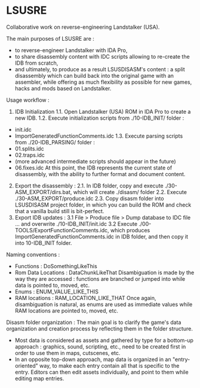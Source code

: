 LSUSRE
=====

Collaborative work on reverse-engineering Landstalker (USA).

The main purposes of LSUSRE are :
- to reverse-engineer Landstalker with IDA Pro,
- to share disassembly content with IDC scripts allowing to re-create the IDB from scratch,
- and ultimately, to produce as a result LSUSDISASM's content : a split disassembly which can build back into the original game with an assembler, while offering as much flexibility as possible for new games, hacks and mods based on Landstalker. 


Usage workflow :
1. IDB Initialization
1.1. Open Landstalker (USA) ROM in IDA Pro to create a new IDB.
1.2. Execute initialization scripts from ./10-IDB_INIT/ folder : 
- init.idc
- ImportGeneratedFunctionComments.idc
1.3. Execute parsing scripts from ./20-IDB_PARSING/ folder :
- 01.splits.idc
- 02.traps.idc
- (more advanced intermediate scripts should appear in the future)
- 06.fixes.idc
At this point, the IDB represents the current state of disassembly, with the ability to further format and document content.
2. Export the disassembly :
2.1. In IDB folder, copy and execute ./30-ASM_EXPORT/dirs.bat, which will create ./disasm/ folder
2.2. Execute ./30-ASM_EXPORT/produce.idc
2.3. Copy disasm folder into LSUSDISASM project folder, in which you can build the ROM and check that a vanilla build still is bit-perfect.
3. Export IDB updates :
3.1 File > Produce file > Dump database to IDC file ... and overwrite ./10-IDB_INIT/init.idc
3.2 Execute ./00-TOOLS/ExportFunctionComments.idc, which produces ImportGeneratedFunctionComments.idc in IDB folder, and then copy it into 10-IDB_INIT folder.


Naming conventions :
- Functions : DoSomethingLikeThis
- Rom Data Locations : DataChunkLikeThat
Disambiguation is made by the way they are accessed : functions are
branched or jumped into while data is pointed to, moved, etc.
- Enums : ENUM_VALUE_LIKE_THIS
- RAM locations : RAM_LOCATION_LIKE_THAT
Once again, disambiguation is natural, as enums are used as immediate
values while RAM locations are pointed to, moved, etc.


Disasm folder organization :
The main goal is to clarify the game's data organization and creation
process by reflecting them in the folder structure.
- Most data is considered as assets and gathered by type for a
bottom-up approach : graphics, sound, scripting, etc., need to be
created first in order to use them in maps, cutscenes, etc.
- In an opposite top-down approach, map data is organized in an
"entry-oriented" way, to make each entry contain all that is specific to
the entry.
Editors can then edit assets individually, and point to them while
editing map entries.
